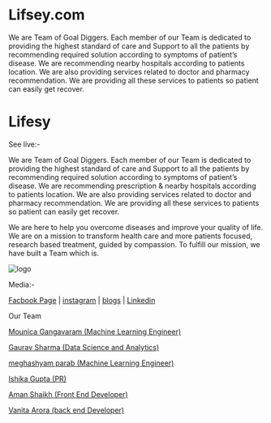 # Lifsey.com


We are Team of Goal Diggers. Each member of our Team is dedicated to providing the highest standard of care and Support to all the patients by recommending required solution according to symptoms of patient’s disease. We are recommending nearby hospitals according to patients location. We are also providing services related to doctor and pharmacy recommendation. We are providing all these services to patients so patient can easily get recover.


# Lifesy

See live:- 

We are Team of Goal Diggers. Each member of our Team is dedicated to providing the highest standard of care and Support to all the patients by recommending required solution according to symptoms of patient’s disease. We are recommending prescription & nearby hospitals according to patients location. We are also providing services related to doctor and pharmacy recommendation. We are providing all these services to patients so patient can easily get recover.

We are here to help you overcome diseases and improve your quality of life. We are on a mission to transform health care and more patients focused, research based treatment, guided by compassion. To fulfill our mission, we have built a Team which is.


![logo](https://user-images.githubusercontent.com/87700760/126350691-4c0c6dc4-aad2-4782-964f-c6267fc5da62.jpeg)

Media:-

<a href="https://www.facebook.com/?sk=welcome">Facbook Page</a> |
<a href="https://www.instagram.com/caring_here/">instagram</a> |
<a href="https://lifesyheathcare.blogspot.com/">blogs</a> |
<a href="https://www.linkedin.com/in/healthcare-recommendation-423783218/">Linkedin</a>

Our Team

<a href="https://www.instagram.com/mounicagangavaram/">Mounica Gangavaram (Machine Learning Engineer)</a>

<a href="https://www.linkedin.com/in/gaurav-sharma-65190285">Gaurav Sharma (Data Science and Analytics)</a>

<a href="https://www.linkedin.com/in/meghashyam-parab-6898011a4/">meghashyam parab (Machine Learning Engineer)</a>

<a href="https://www.instagram.com/ishika__gupta31/">Ishika Gupta (PR)</a>

<a href="https://www.linkedin.com/in/aman-shaikh-2b6a8b18b/">Aman Shaikh (Front End Developer)</a>

<a href="http://www.linkedin.com/in/vanita-arora-1a0940216">Vanita Arora (back end Developer)</a>
